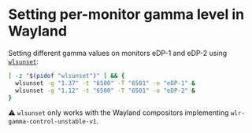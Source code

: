 # Setting per-monitor gamma level in Wayland

Setting different gamma values on monitors eDP-1 and eDP-2 using [`wlsunset`](https://github.com/kennylevinsen/wlsunset):

```sh
[ -z "$(pidof "wlsunset")" ] && {
  wlsunset -g "1.37" -t "6500" -T "6501" -o "eDP-1" &
  wlsunset -g "1.12" -t "6500" -T "6501" -o "eDP-2" &
}
```

⚠️ `wlsunset` only works with the Wayland compositors implementing `wlr-gamma-control-unstable-v1`.

